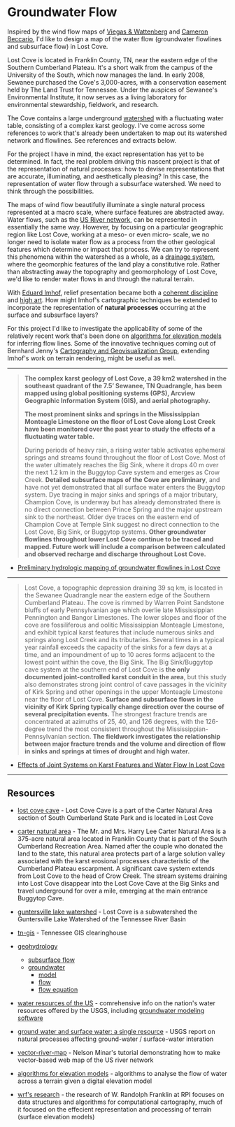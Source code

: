 # Groundwater Flow

Inspired by the wind flow maps of [Viegas & Wattenberg](http://hint.fm/wind/) and [Cameron Beccario](http://earth.nullschool.net/), I'd like to design a map of the water flow (groundwater flowlines and subsurface flow) in Lost Cove.

Lost Cove is located in Franklin County, TN, near the eastern edge of the Southern Cumberland Plateau.  It's a short walk from the campus of the University of the South, which now manages the land.  In early 2008, Sewanee purchased the Cove's 3,000-acres, with a conservation easement held by The Land Trust for Tennessee.  Under the auspices of Sewanee's Environmental Institute, it now serves as a living laboratory for environmental stewardship, fieldwork, and research.

The Cove contains a large underground [watershed](http://en.wikipedia.org/wiki/Drainage_basin) with a fluctuating water table, consisting of a complex karst geology.  I've come across some references to work that's already been undertaken to map out its watershed network and flowlines.  See references and extracts below.

For the project I have in mind, the exact representation has yet to be determined.  In fact, the real problem driving this nascent project is that of the representation of natural processes: how to devise representations that are accurate, illuminating, and aesthetically pleasing? In this case, the representation of water flow through a subsurface watershed.  We need to think through the possibilities.  

The maps of wind flow beautifully illuminate a single natural process represented at a macro scale, where surface features are abstracted away.  Water flows, such as the [US River network](https://github.com/NelsonMinar/vector-river-map), can be represented in essentially the same way.  However, by focusing on a particular geographic region like Lost Cove, working at a meso- or even micro- scale, we no longer need to isolate water flow as a process from the other geological features which determine or impact that process.  We can try to represent this phenomena within the watershed as a whole, as a [drainage system](http://en.wikipedia.org/wiki/Drainage_system_(geomorphology)), where the geomorphic features of the land play a constitutive role.  Rather than abstracting away the topography and geomorphology of Lost Cove, we'd like to render water flows in and through the natural terrain.

With [Eduard Imhof](http://www.reliefshading.com/cartographers/imhof/), relief presentation became both a [coherent discipline](http://esripress.esri.com/display/index.cfm?fuseaction=display&websiteID=118) and [high art](http://www.library.ethz.ch/exhibit/imhof/imhof3_e.html).  How might Imhof's cartographic techniques be extended to incorporate the representation of **natural processes** occurring at the surface and subsurface layers?

For this project I'd like to investigate the applicability of some of the relatively recent work that's been done on [algorithms for elevation models](http://www.win.tue.nl/~hermanh/doku.php?id=algorithms_for_geographic_elevation_models) for inferring flow lines.  Some of the innovative techniques coming out of Bernhard Jenny's [Cartography and Geovisualization Group](http://cartography.oregonstate.edu/index.html), extending Imhof's work on terrain rendering, might be useful as well.

---

> **The complex karst geology of Lost Cove, a 39 km2 watershed in the southeast
quadrant of the 7.5’ Sewanee, TN Quadrangle, has been mapped using global
positioning systems (GPS), Arcview Geographic Information System (GIS), and
aerial photography.**  
>  
> **The most prominent sinks and springs in the Mississippian
Monteagle Limestone on the floor of Lost Cove along Lost Creek have been
monitored over the past year to study the effects of a fluctuating water
table.**  
>  
> During periods of heavy rain, a rising water table activates ephemeral springs
and streams found throughout the floor of Lost Cove. Most of the water
ultimately reaches the Big Sink, where it drops 40 m over the next 1.2 km in
the Buggytop Cave system and emerges as Crow Creek. **Detailed subsurface maps of
the Cove are preliminary**, and have not yet demonstrated that all surface water
enters the Buggytop system. Dye tracing in major sinks and springs of a major
tributary, Champion Cove, is underway but has already demonstrated there is no
direct connection between Prince Spring and the major upstream sink to the
northeast. Older dye traces on the eastern end of Champion Cove at Temple Sink
suggest no direct connection to the Lost Cove, Big Sink, or Buggytop systems.
**Other groundwater flowlines throughout lower Lost Cove continue to be traced
and mapped. Future work will include a comparison between calculated and
observed recharge and discharge throughout Lost Cove.**

- [Preliminary hydrologic mapping of groundwater flowlines in Lost Cove](https://gsa.confex.com/gsa/2003sc/finalprogram/abstract_49876.htm)

---

> Lost Cove, a topographic depression draining 39 sq km, is located in the
> Sewanee Quadrangle near the eastern edge of the Southern Cumberland Plateau.
> The cove is rimmed by Warren Point Sandstone bluffs of early Pennsylvanian
> age which overlie late Mississippian Pennington and Bangor Limestones. The
> lower slopes and floor of the cove are fossiliferous and oolitic
> Mississippian Monteagle Limestone, and exhibit typical karst features that
> include numerous sinks and springs along Lost Creek and its tributaries.
> Several times in a typical year rainfall exceeds the capacity of the sinks
> for a few days at a time, and an impoundment of up to 10 acres forms adjacent
> to the lowest point within the cove, the Big Sink. The Big Sink/Buggytop cave
> system at the southern end of Lost Cove is **the only documented
> joint-controlled karst conduit in the area**, but this study also demonstrates
> strong joint control of cave passages in the vicinity of Kirk Spring and
> other openings in the upper Monteagle Limestone near the floor of Lost Cove.
> **Surface and subsurface flows in the vicinity of Kirk Spring typically change
> direction over the course of several precipitation events.** The strongest
> fracture trends are concentrated at azimuths of 25, 40, and 126 degrees, with
> the 126-degree trend the most consistent throughout the
> Mississippian-Pennsylvanian section. **The fieldwork investigates the
> relationship between major fracture trends and the volume and direction of
> flow in sinks and springs at times of drought and high water.**

- [Effects of Joint Systems on Karst Features and Water Flow In Lost Cove](https://gsa.confex.com/gsa/2005AM/finalprogram/abstract_94958.htm)

---

## Resources

* [lost cove cave](http://en.wikipedia.org/wiki/Lost_Cove_Cave) - Lost Cove
  Cave is a part of the Carter Natural Area section of South Cumberland State
  Park and is located in Lost Cove

* [carter natural area](http://www.state.tn.us/environment/natural-areas/natural-areas/mrnmrscarter) - The Mr. and Mrs. Harry Lee Carter Natural Area is a 375-acre natural area located in Franklin County that is part of the South Cumberland Recreation Area. Named after the couple who donated the land to the state, this natural area protects part of a large solution valley associated with the karst erosional processes characteristic of the Cumberland Plateau escarpment. A significant cave system extends from Lost Cove to the head of Crow Creek. The stream systems draining into Lost Cove disappear into the Lost Cove Cave at the Big Sinks and travel underground for over a mile, emerging at the main entrance Buggytop Cave. 

* [guntersville lake watershed](http://www.tn.gov/environment/water/watersheds/guntersville-lake.shtml) - Lost Cove is a subwatershed the Guntersville Lake Watershed of the Tennessee River Basin

* [tn-gis](http://www.tngis.org/) - Tennessee GIS clearinghouse

* [geohydrology](http://en.wikipedia.org/wiki/Hydrogeology)
  * [subsurface flow](http://en.wikipedia.org/wiki/Subsurface_flow)
  * [groundwater](http://en.wikipedia.org/wiki/Groundwater) 
    * [model](http://en.wikipedia.org/wiki/Groundwater_model)
    * [flow](http://en.wikipedia.org/wiki/Groundwater_flow)
    * [flow equation](http://en.wikipedia.org/wiki/Groundwater_flow_equation)

* [water resources of the US](http://www.usgs.gov/water/) - comrehensive
  info on the nation's water resources offered by the USGS, including 
  [groundwater modeling software](http://water.usgs.gov/software/lists/groundwater/)

* [ground water and surface water: a single resource](http://pubs.usgs.gov/circ/circ1139/index.html) - USGS report on natural processes affecting ground-water / surface-water interation

* [vector-river-map](https://github.com/NelsonMinar/vector-river-map) - Nelson Minar's tutorial demonstrating how to make vector-based web map of the US river network

* [algorithms for elevation models](http://www.win.tue.nl/~hermanh/doku.php?id=algorithms_for_geographic_elevation_models) - algorithms to analyse the flow of water across a terrain given a digital elevation model

* [wrf's research](http://www.ecse.rpi.edu/Homepages/wrf/pmwiki/pmwiki.php/Research/Research) - the research of W. Randolph Franklin at RPI focuses on data structures and algorithms for computational cartography, much of it focused on the effecient representation and processing of terrain (surface elevation models)
